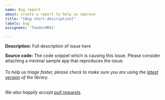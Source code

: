```yaml
---
name: Bug report
about: Create a report to help us improve
title: "[Bug short-description]"
labels: bug
assignees: 'TeodorHMX1'

---
```


**Description:** Full description of issue here

**Source code:** The code snippet which is causing this issue. Please consider attaching a minimal sample app that reproduces the issue.

###### To help us triage faster, please check to make sure you are using the [latest version](https://github.com/zson/parcelled/releases) of the library.
###### We also happily accept [pull requests](https://github.com/zeoflow/zson/pulls).
